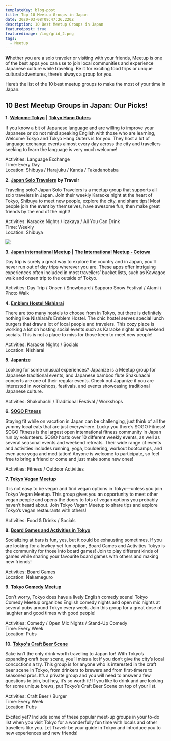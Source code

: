 ```yaml
---
templateKey: blog-post
title: Top 10 Meetup Groups in Japan
date: 2020-03-08T09:47:26.220Z
description: 10 Best Meetup Groups in Japan
featuredpost: true
featuredimage: /img/grid_2.png
tags:
  - Meetup
---
```

**W**hether you are a solo traveler or visiting with your friends, Meetup is one of the best apps you can use to join local communities and experience Japanese culture while traveling. Be it for exciting food trips or unique cultural adventures, there’s always a group for you. 

Here’s the list of the 10 best meetup groups to make the most of your time in Japan. 

## 10 Best Meetup Groups in Japan: Our Picks!

**1.** [**Welcome Tokyo**](https://www.meetup.com/Welcome-Tokyo/) **\|** [**Tokyo Hang Outers**](https://www.meetup.com/Tokyo-hungouters-Meetup/events/)

If you know a bit of Japanese language and are willing to improve your Japanese or do not mind speaking English with those who are learning, Welcome Tokyo and Tokyo Hang Outers is for you. They host a lot of language exchange events almost every day across the city and travellers seeking to learn the language is very much welcome! 

Activities: Language Exchange\
Time: Every Day\
Location: Shibuya / Harajuku / Kanda / Takadanobaba 

**2.** [**Japan Solo Travelers**](https://www.meetup.com/Japan-Solo-Travelers/) **by Travelr**

Traveling solo? Japan Solo Travelers is a meetup group that supports all solo travelers in Japan. Join their weekly Karaoke night at the heart of Tokyo, Shibuya to meet new people, explore the city, and share tips! Most people join the event by themselves, have awesome fun, then make great friends by the end of the night!      

Activities: Karaoke Nights / Izakaya / All You Can Drink \
Time: Weekly\
Location: Shibuya

![](/img/img_0393.jpg)

**3.** [**Japan international Meetup**](https://www.meetup.com/Japan-International-Meetup/) **\|** [**The International Meetup - Cotowa** ](https://www.meetup.com/Cotowa-Social-Events-Activities-Tokyo/)

Day trip is surely a great way to explore the country and in Japan, you’ll never run out of day trips wherever you are. These apps offer intriguing experiences often included in most travellers’ bucket lists, such as Kawagoe walk and onsen trip to the outside of Tokyo. 

Activities: Day Trip / Onsen / Snowboard / Sapporo Snow Festival / Atami / Photo Walk

**4.** [**Emblem Hostel Nishiarai** ](https://www.meetup.com/Emblem-Hostel-Nishiarai/)

There are too many hostels to choose from in Tokyo, but there is definitely nothing like Nishiarai’s Emblem Hostel. The chic hostel serves special lunch burgers that draw a lot of local people and travelers. This cozy place is working a lot on hosting social events such as Karaoke nights and weekend socials. This is not a place to miss for those keen to meet new people! 

Activities: Karaoke Nights / Socials\
Location: Nishiarai

**5.** [**Japanize**](https://www.meetup.com/japanize/)

Looking for some unusual experiences? Japanize is a Meetup group for Japanese traditional events, and Japanese bamboo flute Shakuhachi concerts are one of their regular events. Check out Japanize if you are interested in workshops, festivals, and events showcasing traditional Japanese culture.

Activities: Shakuhachi / Traditional Festival / Workshops

**6.** [**SOGO Fitness**](https://www.meetup.com/SOGO-Fitness/)

Staying fit while on vacation in Japan can be challenging, just think of all the yummy local eats that are just everywhere. Lucky you there’s SOGO Fitness! SOGO Fitness is the largest open international fitness community in Japan run by volunteers. SOGO hosts over 10 different weekly events, as well as several seasonal events and weekend retreats. Their wide range of events and activities includes running, yoga, bouldering, workout bootcamps, and even acro yoga and meditation! Anyone is welcome to participate, so feel free to bring a friend or come and just make some new ones!

Activities: Fitness / Outdoor Activities

**7.** [**Tokyo Vegan Meetup**](https://www.meetup.com/vegan-389/)

It is not easy to be vegan and find vegan options in Tokyo—unless you join Tokyo Vegan Meetup. This group gives you an opportunity to meet other vegan people and opens the doors to lots of vegan options you probably haven’t heard about. Join Tokyo Vegan Meetup to share tips and explore Tokyo’s vegan restaurants with others! 

Activities: Food & Drinks / Socials

**8.** [**Board Games and Activities in Tokyo**](https://www.meetup.com/Various-Games-in-Tokyo/)

Socializing at bars is fun, yes, but it could be exhausting sometimes. If you are looking for a lowkey yet fun option, Board Games and Activities Tokyo is the community for those into board games! Join to play different kinds of games while sharing your favourite board games with others and making new friends!  

Activities: Board Games\
Location: Nakameguro

**9.** [**Tokyo Comedy Meetup**](https://www.meetup.com/Tokyo-Comedy-Events/)

Don’t worry, Tokyo does have a lively English comedy scene! Tokyo Comedy Meetup organizes English comedy nights and open mic nights at several pubs around Tokyo every week. Join this group for a great dose of laughter and good times with good people! 

Activities:  Comedy / Open Mic Nights /  Stand-Up Comedy\
Time: Every Week\
Location: Pubs

**10.** [**Tokyo's Craft Beer Scene**](https://www.meetup.com/Tokyos-Craft-Beer-Scene/)

Sake isn’t the only drink worth traveling to Japan for! With Tokyo’s expanding craft beer scene, you’ll miss a lot if you don’t give the city’s local concoctions a try. This group is for anyone who is interested in the craft beer scene in Tokyo, from drinkers to brewers and from first-timers to seasoned pros. It’s a private group and you will need to answer a few questions to join, but hey, it’s so worth it! If you like to drink and are looking for some unique brews, put Tokyo’s Craft Beer Scene on top of your list.

Activities:  Craft Beer / Burger\
Time: Every Week\
Location: Pubs

**E**xcited yet? Include some of these popular meet-up groups in your to-do list when you visit Tokyo for a wonderfully fun time with locals and other travellers like you. Let Travelr be your guide in Tokyo and introduce you to new experiences and new friends!
